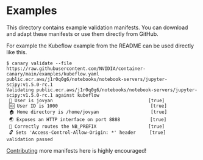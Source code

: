 # Examples

This directory contains example validation manifests. You can download and adapt these manifests or use them directly from GitHub.

For example the Kubeflow example from the README can be used directly like this.

```console
$ canary validate --file https://raw.githubusercontent.com/NVIDIA/container-canary/main/examples/kubeflow.yaml public.ecr.aws/j1r0q0g6/notebooks/notebook-servers/jupyter-scipy:v1.5.0-rc.1
Validating public.ecr.aws/j1r0q0g6/notebooks/notebook-servers/jupyter-scipy:v1.5.0-rc.1 against kubeflow
 👩 User is jovyan                                   [true]
 🆔 User ID is 1000                                  [true]
 🏠 Home directory is /home/jovyan                   [true]
 🌏 Exposes an HTTP interface on port 8888           [true]
 🧭 Correctly routes the NB_PREFIX                   [true]
 🔓 Sets 'Access-Control-Allow-Origin: *' header     [true]
validation passed
```

[Contributing](../CONTRIBUTING.md) more manifests here is highly encouraged!
